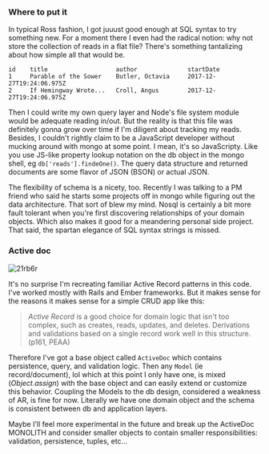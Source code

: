### Where to put it

In typical Ross fashion, I got juuust good enough at SQL syntax to try something new. For a moment there I even had the radical notion: why not store the collection of reads in a flat file? There's something tantalizing about how simple all that would be. 

```
id    title                   author              startDate                 
1     Parable of the Sower    Butler, Octavia     2017-12-27T19:24:06.975Z
2     If Hemingway Wrote...   Croll, Angus        2017-12-27T19:24:06.975Z
```

Then I could write my own query layer and Node's file system module would be adequate reading in/out. But the reality is that this file was definitely gonna grow over time if I'm diligent about tracking my reads. Besides, I couldn't rightly claim to be a JavaScript developer without mucking around with mongo at some point. I mean, it's so JavaScripty. Like you use JS-like property lookup notation on the db object in the mongo shell, eg `db['reads'].findeOne()`. The query data structure and returned documents are some flavor of JSON (BSON) or actual JSON.

The flexibility of schema is a nicety, too. Recently I was talking to a PM friend who said he starts some projects off in mongo while figuring out the data architecture. That sort of blew my mind. Nosql is certainly a bit more fault tolerant when you're first discovering relationships of your domain objects. Which also makes it good for a meandering personal side project. That said, the spartan elegance of SQL syntax strings is missed.

### Active doc

![21rb6r](https://user-images.githubusercontent.com/5185/34392973-2dd5bef6-eb04-11e7-8f6f-ff29d8a33b21.jpg)

It's no surprise I'm recreating familiar Active Record patterns in this code. I've worked mostly with Rails and Ember frameworks. But it makes sense for the reasons it makes sense for a simple CRUD app like this:

> _Active Record_ is a good choice for domain logic that isn't too complex, such as creates, reads, updates, and deletes. Derivations and validations based on a single record work well in this structure. (p161, PEAA)

Therefore I've got a base object called `ActiveDoc` which contains persistence, query, and validation logic. Then any `Model` (ie record/document), lol which at this point I only have one, is mixed (_Object.assign_) with the base object and can easily extend or customize this behavior. Coupling the Models to the db design, considered a weakness of AR, is fine for now. Literally we have one domain object and the schema is consistent between db and application layers.

Maybe I'll feel more experimental in the future and break up the ActiveDoc MONOLITH and consider smaller objects to contain smaller responsibilities: validation, persistence, tuples, etc...
